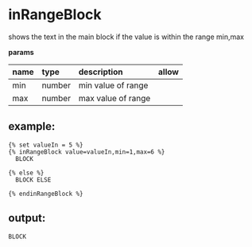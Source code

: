 # inRangeBlock

shows the text in the main block if the value is within the range min,max

**params**

| name | type | description | allow |
| :--- | :--- | :--- | :--- |
| min | number | min value of range |  |
| max | number | max value of range |  |

## example:

```text
{% set valueIn = 5 %}
{% inRangeBlock value=valueIn,min=1,max=6 %}
  BLOCK

{% else %}
  BLOCK ELSE

{% endinRangeBlock %}
```


## output:

```text
BLOCK
```
